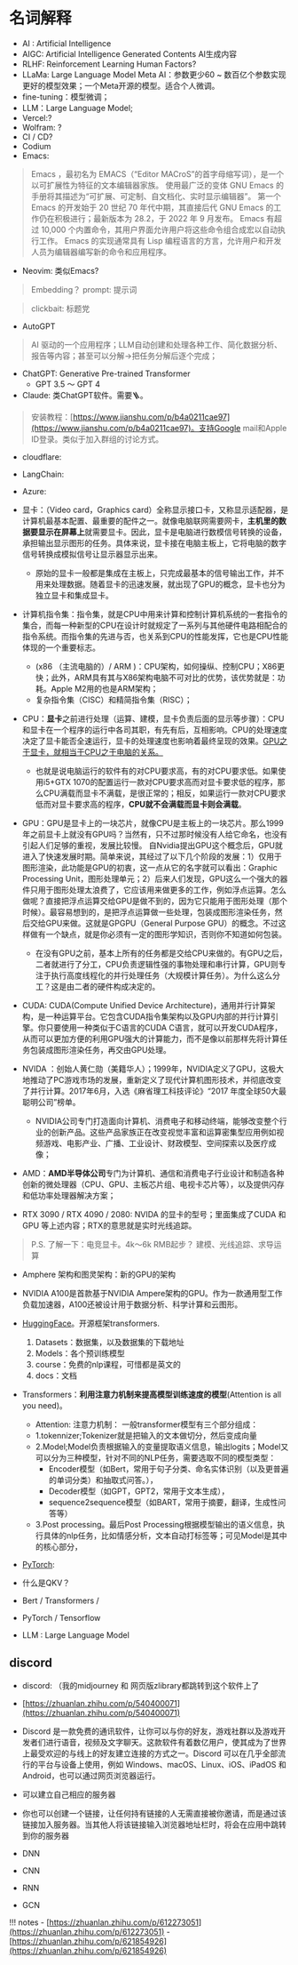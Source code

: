 # 名词解释


- AI : Artificial Intelligence
- AIGC: Artificial Intelligence Generated Contents AI生成内容
- RLHF: Reinforcement Learning Human Factors?
- LLaMa: Large Language Model Meta AI：参数更少60 ~ 数百亿个参数实现更好的模型效果；一个Meta开源的模型。适合个人微调。
- fine-tuning：模型微调；
- LLM：Large Language Model;
- Vercel:?
- Wolfram: ?
- CI / CD?
- Codium
- Emacs:
> Emacs  ，最初名为 EMACS（“Editor MACroS”的首字母缩写词），是一个以可扩展性为特征的文本编辑器家族。 使用最广泛的变体  GNU Emacs 的手册将其描述为“可扩展、可定制、自文档化、实时显示编辑器”。 第一个 Emacs 的开发始于 20 世纪 70 年代中期，其直接后代 GNU Emacs 的工作仍在积极进行；最新版本为 28.2，于 2022 年 9 月发布。 Emacs 有超过 10,000 个内置命令，其用户界面允许用户将这些命令组合成宏以自动执行工作。 Emacs 的实现通常具有 Lisp 编程语言的方言，允许用户和开发人员为编辑器编写新的命令和应用程序。
- Neovim: 类似Emacs?
> Embedding？
> prompt: 提示词

> clickbait: 标题党

- AutoGPT
> AI 驱动的一个应用程序；LLM自动创建和处理各种工作、简化数据分析、报告等内容；甚至可以分解->把任务分解后逐个完成；
- ChatGPT: Generative Pre-trained Transformer
    - GPT 3.5 ～ GPT 4
- Claude: 类ChatGPT软件。需要🪜。
> 安装教程：[https://www.jianshu.com/p/b4a0211cae97](https://www.jianshu.com/p/b4a0211cae97)。支持Google mail和Apple ID登录。类似于加入群组的讨论方式。

- cloudflare: 
- LangChain:
- Azure: 


- 显卡：（Video card，Graphics card）全称显示接口卡，又称显示适配器，是计算机最基本配置、最重要的配件之一。就像电脑联网需要网卡，**主机里的数据要显示在屏幕上**就需要显卡。因此，显卡是电脑进行数模信号转换的设备，承担输出显示图形的任务。具体来说，显卡接在电脑主板上，它将电脑的数字信号转换成模拟信号让显示器显示出来。   
    - 原始的显卡一般都是集成在主板上，只完成最基本的信号输出工作，并不用来处理数据。随着显卡的迅速发展，就出现了GPU的概念，显卡也分为独立显卡和集成显卡。
- 计算机指令集：指令集，就是CPU中用来计算和控制计算机系统的一套指令的集合，而每一种新型的CPU在设计时就规定了一系列与其他硬件电路相配合的指令系统。而指令集的先进与否，也关系到CPU的性能发挥，它也是CPU性能体现的一个重要标志。
    - (x86 （主流电脑的）/ ARM )：CPU架构，如何操纵、控制CPU；X86更快；此外，ARM具有其与X86架构电脑不可对比的优势，该优势就是：功耗。Apple M2用的也是ARM架构；
    - 复杂指令集（CISC）和精简指令集（RISC）；
- CPU：**显卡**之前进行处理（运算、建模，显卡负责后面的显示等步骤）：CPU和显卡在一个程序的运行中各司其职，有先有后，互相影响。CPU的处理速度决定了显卡能否全速运行，显卡的处理速度也影响着最终呈现的效果。<u>GPU之于显卡，就相当于CPU之于电脑的关系。</u> 
    - 也就是说电脑运行的软件有的对CPU要求高，有的对CPU要求低。如果使用i5+GTX 1070的配置运行一款对CPU要求高而对显卡要求低的程序，那么CPU满载而显卡不满载，是很正常的；相反，如果运行一款对CPU要求低而对显卡要求高的程序，**CPU就不会满载而显卡则会满载**。
- GPU：GPU是显卡上的一块芯片，就像CPU是主板上的一块芯片。那么1999年之前显卡上就没有GPU吗？当然有，只不过那时候没有人给它命名，也没有引起人们足够的重视，发展比较慢。    自Nvidia提出GPU这个概念后，GPU就进入了快速发展时期。简单来说，其经过了以下几个阶段的发展：1）仅用于图形渲染，此功能是GPU的初衷，这一点从它的名字就可以看出：Graphic Processing Unit，图形处理单元；2）后来人们发现，GPU这么一个强大的器件只用于图形处理太浪费了，它应该用来做更多的工作，例如浮点运算。怎么做呢？直接把浮点运算交给GPU是做不到的，因为它只能用于图形处理（那个时候）。最容易想到的，是把浮点运算做一些处理，包装成图形渲染任务，然后交给GPU来做。这就是GPGPU（General Purpose GPU）的概念。不过这样做有一个缺点，就是你必须有一定的图形学知识，否则你不知道如何包装。
    - 在没有GPU之前，基本上所有的任务都是交给CPU来做的。有GPU之后，二者就进行了分工，CPU负责逻辑性强的事物处理和串行计算，GPU则专注于执行高度线程化的并行处理任务（大规模计算任务）。为什么这么分工？这是由二者的硬件构成决定的。
- CUDA: CUDA(Compute Unified Device Architecture)，通用并行计算架构，是一种运算平台。它包含CUDA指令集架构以及GPU内部的并行计算引擎。你只要使用一种类似于C语言的CUDA C语言，就可以开发CUDA程序，从而可以更加方便的利用GPU强大的计算能力，而不是像以前那样先将计算任务包装成图形渲染任务，再交由GPU处理。


- NVIDA ：创始人黄仁勋（美籍华人）；1999年，NVIDIA定义了GPU，这极大地推动了PC游戏市场的发展，重新定义了现代计算机图形技术，并彻底改变了并行计算。2017年6月，入选《麻省理工科技评论》“2017 年度全球50大最聪明公司”榜单。
    - NVIDIA公司专门打造面向计算机、消费电子和移动终端，能够改变整个行业的创新产品。这些产品家族正在改变视觉丰富和运算密集型应用例如视频游戏、电影产业、广播、工业设计、财政模型、空间探索以及医疗成像；
- AMD：**AMD半导体公司**专门为计算机、通信和消费电子行业设计和制造各种创新的微处理器（CPU、GPU、主板芯片组、电视卡芯片等），以及提供闪存和低功率处理器解决方案；






- RTX 3090 / RTX 4090 / 2080: NVIDA 的显卡的型号；里面集成了CUDA 和 GPU 等上述内容；RTX的意思就是实时光线追踪。
> P.S. 了解一下：电竞显卡。4k～6k RMB起步？
> 建模、光线追踪、求导运算

- Amphere 架构和图灵架构：新的GPU的架构
- NVIDIA A100是首款基于NVIDIA Ampere架构的GPU。作为一款通用型工作负载加速器，A100还被设计用于数据分析、科学计算和云图形。


- [HuggingFace](https://huggingface.co)。开源框架transformers.
    1. Datasets：数据集，以及数据集的下载地址
    2. Models：各个预训练模型
    3. course：免费的nlp课程，可惜都是英文的
    4. docs：文档

- Transformers：**利用注意力机制来提高模型训练速度的模型**(Attention is all you need)。
    - Attention: 注意力机制：
    一般transformer模型有三个部分组成：
    - 1.tokennizer;Tokenizer就是把输入的文本做切分，然后变成向量
    - 2.Model;Model负责根据输入的变量提取语义信息，输出logits；Model又可以分为三种模型，针对不同的NLP任务，需要选取不同的模型类型：
        - Encoder模型（如Bert，常用于句子分类、命名实体识别（以及更普遍的单词分类）和抽取式问答。），
        - Decoder模型（如GPT，GPT2，常用于文本生成），
        - sequence2sequence模型（如BART，常用于摘要，翻译，生成性问答等）
    - 3.Post processing。最后Post Processing根据模型输出的语义信息，执行具体的nlp任务，比如情感分析，文本自动打标签等；可见Model是其中的核心部分，

- [PyTorch](https://pytorch.org):
- 什么是QKV？
- Bert  / Transformers / 
- PyTorch  / Tensorflow 
- LLM : Large Language Model



  


## discord

- discord: （我的midjourney 和 网页版zlibrary都跳转到这个软件上了


- [https://zhuanlan.zhihu.com/p/540400071](https://zhuanlan.zhihu.com/p/540400071)
- Discord 是一款免费的通讯软件，让你可以与你的好友，游戏社群以及游戏开发者们进行语音，视频及文字聊天。这款软件有着数亿用户，使其成为了世界上最受欢迎的与线上的好友建立连接的方式之一。Discord 可以在几乎全部流行的平台与设备上使用，例如 Windows、macOS、Linux、iOS、iPadOS 和 Android，也可以通过网页浏览器运行。
- 可以建立自己相应的服务器
- 你也可以创建一个链接，让任何持有链接的人无需直接被你邀请，而是通过该链接加入服务器。当其他人将该链接输入浏览器地址栏时，将会在应用中跳转到你的服务器


- DNN 

- CNN 

- RNN 

- GCN





!!! notes
    - [https://zhuanlan.zhihu.com/p/612273051](https://zhuanlan.zhihu.com/p/612273051)
    - [https://zhuanlan.zhihu.com/p/621854926](https://zhuanlan.zhihu.com/p/621854926)
